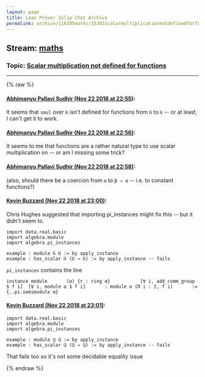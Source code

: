 ```yaml
---
layout: page
title: Lean Prover Zulip Chat Archive 
permalink: archive/116395maths/15301Scalarmultiplicationnotdefinedforfunctions.html
---
```


## Stream: [maths](index.html)
### Topic: [Scalar multiplication not defined for functions](15301Scalarmultiplicationnotdefinedforfunctions.html)

---


{% raw %}
#### [ Abhimanyu Pallavi Sudhir (Nov 22 2018 at 22:55)](https://leanprover.zulipchat.com/#narrow/stream/116395-maths/topic/Scalar%20multiplication%20not%20defined%20for%20functions/near/148196578):
It seems that `smul` over `ℝ` isn't defined for functions from `ℝ` to `ℝ` -- or at least, I can't get it to work.

#### [ Abhimanyu Pallavi Sudhir (Nov 22 2018 at 22:56)](https://leanprover.zulipchat.com/#narrow/stream/116395-maths/topic/Scalar%20multiplication%20not%20defined%20for%20functions/near/148196620):
It seems to me that functions are a rather natural type to use scalar multiplication on -- or am I missing some trick?

#### [ Abhimanyu Pallavi Sudhir (Nov 22 2018 at 22:58)](https://leanprover.zulipchat.com/#narrow/stream/116395-maths/topic/Scalar%20multiplication%20not%20defined%20for%20functions/near/148196682):
(also, should there be a coercion from `α` to `β → α` -- i.e. to constant functions?)

#### [ Kevin Buzzard (Nov 22 2018 at 23:00)](https://leanprover.zulipchat.com/#narrow/stream/116395-maths/topic/Scalar%20multiplication%20not%20defined%20for%20functions/near/148196749):
Chris Hughes suggested that importing pi_instances might fix this -- but it didn't seem to.

```lean
import data.real.basic
import algebra.module
import algebra.pi_instances

example : module ℝ ℝ := by apply_instance
example : has_scalar ℝ (ℝ → ℝ) := by apply_instance -- fails
```

`pi_instances` contains the line

```lean
instance module       (α) {r : ring α}           [∀ i, add_comm_group $ f i]  [∀ i, module α $ f i]       : module α (Π i : I, f i)       := {..pi.semimodule α}
```

#### [ Kevin Buzzard (Nov 22 2018 at 23:01)](https://leanprover.zulipchat.com/#narrow/stream/116395-maths/topic/Scalar%20multiplication%20not%20defined%20for%20functions/near/148196761):
```lean
import data.real.basic
import algebra.module
import algebra.pi_instances

example : module ℚ ℚ := by apply_instance
example : has_scalar ℚ (ℚ → ℚ) := by apply_instance -- fails

```

That fails too so it's not some decidable equality issue


{% endraw %}
